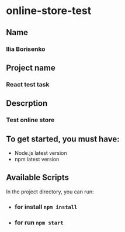 # online-store-test


## Name
### Ilia Borisenko

## Project name
### React test task

## Descrption
### Test online store

## To get started, you must have:
* Node.js latest version
* npm latest version

## Available Scripts

In the project directory, you can run:

* ### for install `npm install`

* ### for run `npm start`
